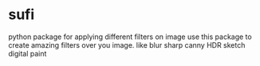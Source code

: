 # sufi
python package for applying different filters on image
use this package to create amazing filters over you image. like 
blur
sharp
canny
HDR
sketch
digital paint

